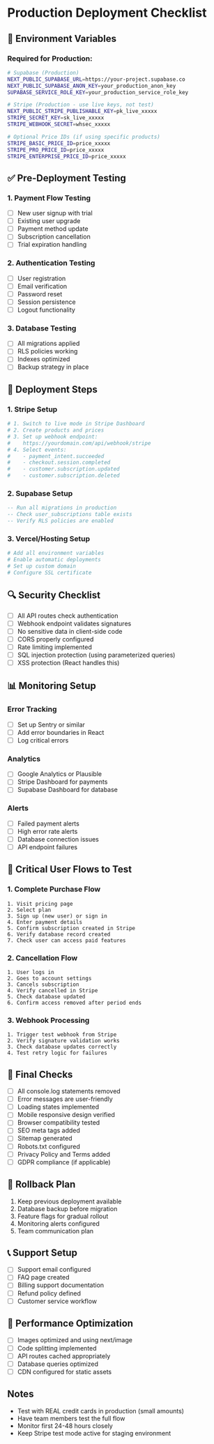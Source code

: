 # Production Deployment Checklist

## 🔐 Environment Variables

### Required for Production:
```bash
# Supabase (Production)
NEXT_PUBLIC_SUPABASE_URL=https://your-project.supabase.co
NEXT_PUBLIC_SUPABASE_ANON_KEY=your_production_anon_key
SUPABASE_SERVICE_ROLE_KEY=your_production_service_role_key

# Stripe (Production - use live keys, not test)
NEXT_PUBLIC_STRIPE_PUBLISHABLE_KEY=pk_live_xxxxx
STRIPE_SECRET_KEY=sk_live_xxxxx
STRIPE_WEBHOOK_SECRET=whsec_xxxxx

# Optional Price IDs (if using specific products)
STRIPE_BASIC_PRICE_ID=price_xxxxx
STRIPE_PRO_PRICE_ID=price_xxxxx
STRIPE_ENTERPRISE_PRICE_ID=price_xxxxx
```

## ✅ Pre-Deployment Testing

### 1. Payment Flow Testing
- [ ] New user signup with trial
- [ ] Existing user upgrade
- [ ] Payment method update
- [ ] Subscription cancellation
- [ ] Trial expiration handling

### 2. Authentication Testing
- [ ] User registration
- [ ] Email verification
- [ ] Password reset
- [ ] Session persistence
- [ ] Logout functionality

### 3. Database Testing
- [ ] All migrations applied
- [ ] RLS policies working
- [ ] Indexes optimized
- [ ] Backup strategy in place

## 🚀 Deployment Steps

### 1. Stripe Setup
```bash
# 1. Switch to live mode in Stripe Dashboard
# 2. Create products and prices
# 3. Set up webhook endpoint:
#    https://yourdomain.com/api/webhook/stripe
# 4. Select events:
#    - payment_intent.succeeded
#    - checkout.session.completed
#    - customer.subscription.updated
#    - customer.subscription.deleted
```

### 2. Supabase Setup
```sql
-- Run all migrations in production
-- Check user_subscriptions table exists
-- Verify RLS policies are enabled
```

### 3. Vercel/Hosting Setup
```bash
# Add all environment variables
# Enable automatic deployments
# Set up custom domain
# Configure SSL certificate
```

## 🔍 Security Checklist

- [ ] All API routes check authentication
- [ ] Webhook endpoint validates signatures
- [ ] No sensitive data in client-side code
- [ ] CORS properly configured
- [ ] Rate limiting implemented
- [ ] SQL injection protection (using parameterized queries)
- [ ] XSS protection (React handles this)

## 📊 Monitoring Setup

### Error Tracking
- [ ] Set up Sentry or similar
- [ ] Add error boundaries in React
- [ ] Log critical errors

### Analytics
- [ ] Google Analytics or Plausible
- [ ] Stripe Dashboard for payments
- [ ] Supabase Dashboard for database

### Alerts
- [ ] Failed payment alerts
- [ ] High error rate alerts
- [ ] Database connection issues
- [ ] API endpoint failures

## 🧪 Critical User Flows to Test

### 1. Complete Purchase Flow
```
1. Visit pricing page
2. Select plan
3. Sign up (new user) or sign in
4. Enter payment details
5. Confirm subscription created in Stripe
6. Verify database record created
7. Check user can access paid features
```

### 2. Cancellation Flow
```
1. User logs in
2. Goes to account settings
3. Cancels subscription
4. Verify cancelled in Stripe
5. Check database updated
6. Confirm access removed after period ends
```

### 3. Webhook Processing
```
1. Trigger test webhook from Stripe
2. Verify signature validation works
3. Check database updates correctly
4. Test retry logic for failures
```

## 📝 Final Checks

- [ ] All console.log statements removed
- [ ] Error messages are user-friendly
- [ ] Loading states implemented
- [ ] Mobile responsive design verified
- [ ] Browser compatibility tested
- [ ] SEO meta tags added
- [ ] Sitemap generated
- [ ] Robots.txt configured
- [ ] Privacy Policy and Terms added
- [ ] GDPR compliance (if applicable)

## 🚨 Rollback Plan

1. Keep previous deployment available
2. Database backup before migration
3. Feature flags for gradual rollout
4. Monitoring alerts configured
5. Team communication plan

## 📞 Support Setup

- [ ] Support email configured
- [ ] FAQ page created
- [ ] Billing support documentation
- [ ] Refund policy defined
- [ ] Customer service workflow

## 🎯 Performance Optimization

- [ ] Images optimized and using next/image
- [ ] Code splitting implemented
- [ ] API routes cached appropriately
- [ ] Database queries optimized
- [ ] CDN configured for static assets

## Notes

- Test with REAL credit cards in production (small amounts)
- Have team members test the full flow
- Monitor first 24-48 hours closely
- Keep Stripe test mode active for staging environment